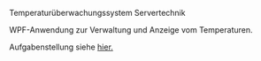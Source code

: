 Temperaturüberwachungssystem Servertechnik

WPF-Anwendung zur Verwaltung und Anzeige vom Temperaturen.

Aufgabenstellung siehe [hier.](https://docdro.id/fXvvxtU)
